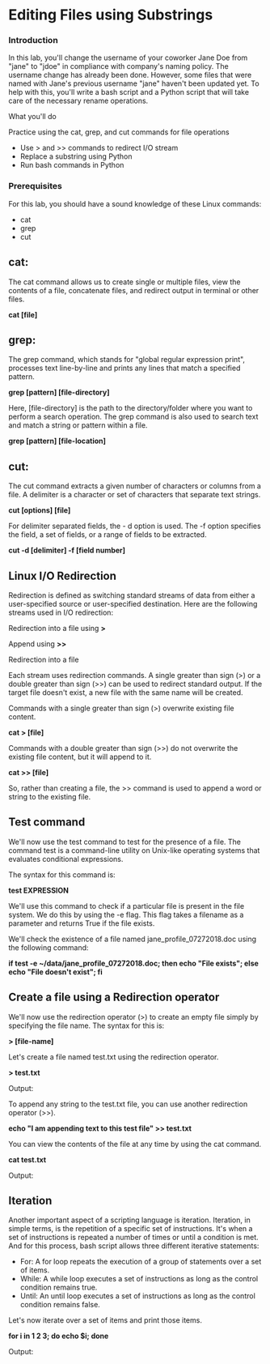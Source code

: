 # Editing Files using Substrings
### Introduction
In this lab, you'll change the username of your coworker Jane Doe from "jane" to "jdoe" in compliance with company's naming policy. The username change has already been done. However, some files that were named with Jane's previous username "jane" haven't been updated yet. To help with this, you'll write a bash script and a Python script that will take care of the necessary rename operations.

What you'll do

Practice using the cat, grep, and cut commands for file operations
* Use > and >> commands to redirect I/O stream
* Replace a substring using Python
* Run bash commands in Python

### Prerequisites
For this lab, you should have a sound knowledge of these Linux commands:

* cat
* grep
* cut

## cat:

The cat command allows us to create single or multiple files, view the contents of a file, concatenate files, and redirect output in terminal or other files.

**cat [file]**

## grep:

The grep command, which stands for "global regular expression print", processes text line-by-line and prints any lines that match a specified pattern.

**grep [pattern] [file-directory]**

Here, [file-directory] is the path to the directory/folder where you want to perform a search operation. The grep command is also used to search text and match a string or pattern within a file.

**grep [pattern] [file-location]**

## cut:

The cut command extracts a given number of characters or columns from a file. A delimiter is a character or set of characters that separate text strings.

**cut [options] [file]**

For delimiter separated fields, the - d option is used. The -f option specifies the field, a set of fields, or a range of fields to be extracted.

**cut -d [delimiter] -f [field number]**

## Linux I/O Redirection
Redirection is defined as switching standard streams of data from either a user-specified source or user-specified destination. Here are the following streams used in I/O redirection:

Redirection into a file using **>**

Append using **>>**

Redirection into a file

Each stream uses redirection commands. A single greater than sign (>) or a double greater than sign (>>) can be used to redirect standard output. If the target file doesn't exist, a new file with the same name will be created.

Commands with a single greater than sign (>) overwrite existing file content.

**cat > [file]**

Commands with a double greater than sign (>>) do not overwrite the existing file content, but it will append to it.

**cat >> [file]**

So, rather than creating a file, the >> command is used to append a word or string to the existing file.

## Test command
We'll now use the test command to test for the presence of a file. The command test is a command-line utility on Unix-like operating systems that evaluates conditional expressions.

The syntax for this command is:

**test EXPRESSION**

We'll use this command to check if a particular file is present in the file system. We do this by using the -e flag. This flag takes a filename as a parameter and returns True if the file exists.

We'll check the existence of a file named jane_profile_07272018.doc using the following command:

**if test -e ~/data/jane_profile_07272018.doc; then echo "File exists"; else echo "File doesn't exist"; fi**

## Create a file using a Redirection operator
We'll now use the redirection operator (>) to create an empty file simply by specifying the file name. The syntax for this is:

**> [file-name]**

Let's create a file named test.txt using the redirection operator.

**> test.txt**

Output:

To append any string to the test.txt file, you can use another redirection operator (>>).

**echo "I am appending text to this test file" >> test.txt**

You can view the contents of the file at any time by using the cat command.

**cat test.txt**

Output:

## Iteration
Another important aspect of a scripting language is iteration. Iteration, in simple terms, is the repetition of a specific set of instructions. It's when a set of instructions is repeated a number of times or until a condition is met. And for this process, bash script allows three different iterative statements:

* For: A for loop repeats the execution of a group of statements over a set of items.
* While: A while loop executes a set of instructions as long as the control condition remains true.
* Until: An until loop executes a set of instructions as long as the control condition remains false.

Let's now iterate over a set of items and print those items.

**for i in 1 2 3; do echo $i; done**

Output:





